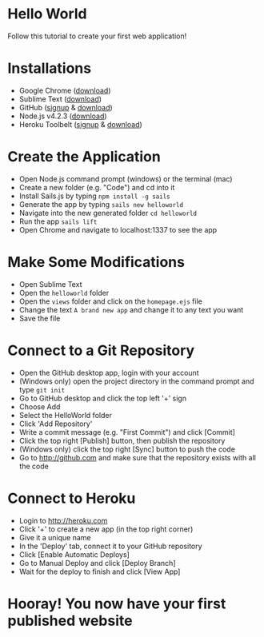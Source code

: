 # Hello World
Follow this tutorial to create your first web application!

# Installations
- Google Chrome (<a href="https://www.google.com/chrome/browser/desktop/" target="_blank">download</a>)
- Sublime Text (<a href="http://www.sublimetext.com/" target="_blank">download</a>)
- GitHub (<a href="https://github.com/join" target="_blank">signup</a> & <a href="https://desktop.github.com/" target="_blank">download</a>)
- Node.js v4.2.3 (<a href="https://nodejs.org/en/" target="_blank">download</a>)
- Heroku Toolbelt (<a href="https://signup.heroku.com/login" target="_blank">signup</a> & <a href="https://toolbelt.heroku.com/" target="_blank">download</a>)
 
# Create the Application
- Open Node.js command prompt (windows) or the terminal (mac)
- Create a new folder (e.g. "Code") and cd into it
- Install Sails.js by typing `npm install -g sails`
- Generate the app by typing `sails new helloworld`
- Navigate into the new generated folder `cd helloworld`
- Run the app `sails lift`
- Open Chrome and navigate to localhost:1337 to see the app
 
# Make Some Modifications
- Open Sublime Text
- Open the `helloworld` folder 
- Open the `views` folder and click on the `homepage.ejs` file
- Change the text `A brand new app` and change it to any text you want
- Save the file

# Connect to a Git Repository
- Open the GitHub desktop app, login with your account
- (Windows only) open the project directory in the command prompt and type `git init`
- Go to GitHub desktop and click the top left '+' sign
- Choose Add
- Select the HelloWorld folder
- Click 'Add Repository'
- Write a commit message (e.g. "First Commit") and click [Commit]
- Click the top right [Publish] button, then publish the repository
- (Windows only) click the top right [Sync] button to push the code
- Go to http://github.com and make sure that the repository exists with all the code
 
# Connect to Heroku
- Login to http://heroku.com
- Click '+' to create a new app (in the top right corner)
- Give it a unique name
- In the 'Deploy' tab, connect it to your GitHub repository
- Click [Enable Automatic Deploys]
- Go to Manual Deploy and click [Deploy Branch]
- Wait for the deploy to finish and click [View App]

# Hooray! You now have your first published website
